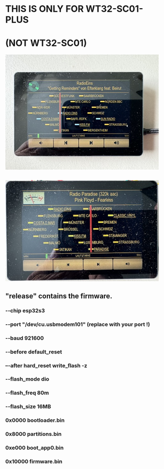 # THIS IS ONLY FOR WT32-SC01-PLUS 
# (NOT WT32-SC01)

![Screenshot](/images/screen.png)
## ![Screenshot](/images/Screen2.jpg)

## "release" contains the firmware.

### --chip esp32s3
### --port "/dev/cu.usbmodem101"  (replace with your port !)
### --baud 921600 
### --before default_reset 
### –-after hard_reset write_flash -z 
### --flash_mode dio 
### --flash_freq 80m 
### --flash_size 16MB

### 0x0000 bootloader.bin

### 0x8000 partitions.bin 

### 0xe000 boot_app0.bin 

### 0x10000 firmware.bin

